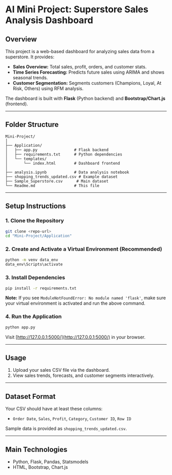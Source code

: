 # AI Mini Project: Superstore Sales Analysis Dashboard

## Overview

This project is a web-based dashboard for analyzing sales data from a superstore. It provides:
- **Sales Overview:** Total sales, profit, orders, and customer stats.
- **Time Series Forecasting:** Predicts future sales using ARIMA and shows seasonal trends.
- **Customer Segmentation:** Segments customers (Champions, Loyal, At Risk, Others) using RFM analysis.

The dashboard is built with **Flask** (Python backend) and **Bootstrap/Chart.js** (frontend).

---

## Folder Structure

```
Mini-Project/
│
├── Application/
│   ├── app.py                # Flask backend
│   ├── requirements.txt      # Python dependencies
│   └── templates/
│       └── index.html        # Dashboard frontend
│
├── analysis.ipynb            # Data analysis notebook
├── shopping_trends_updated.csv # Example dataset
├── Sample_Superstore.csv      # Main dataset
└── Readme.md                 # This file
```

---

## Setup Instructions

### 1. Clone the Repository

```bash
git clone <repo-url>
cd "Mini-Project/Application"
```

### 2. Create and Activate a Virtual Environment (Recommended)

```bash
python -m venv data_env
data_env\Scripts\activate
```

### 3. Install Dependencies

```bash
pip install -r requirements.txt
```

**Note:** If you see `ModuleNotFoundError: No module named 'flask'`, make sure your virtual environment is activated and run the above command.

### 4. Run the Application

```bash
python app.py
```

Visit [http://127.0.0.1:5000/](http://127.0.0.1:5000/) in your browser.

---

## Usage

1. Upload your sales CSV file via the dashboard.
2. View sales trends, forecasts, and customer segments interactively.

---

## Dataset Format

Your CSV should have at least these columns:
- `Order Date`, `Sales`, `Profit`, `Category`, `Customer ID`, `Row ID`

Sample data is provided as `shopping_trends_updated.csv`.

---

## Main Technologies

- Python, Flask, Pandas, Statsmodels
- HTML, Bootstrap, Chart.js

